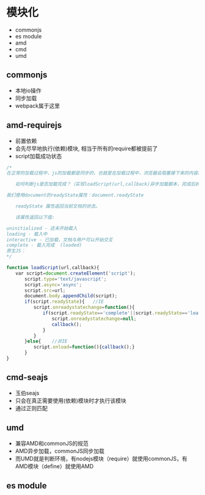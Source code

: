 # 模块化

* commonjs
* es module
* amd 
* cmd
* umd


## commonjs
* 本地io操作
* 同步加载
* webpack属于这里


## amd-requirejs
* 前置依赖
* 会先尽早地执行(依赖)模块, 相当于所有的require都被提前了
* script加载成功状态

```js
/* 
在正常的加载过程中，js的加载都是同步的，也就是在加载过程中，浏览器会阻塞接下来的内容的加载。这时候我们就要用到动态加载，动态加载是异步的，如果我们在后边要用到这个动态加载的js文件里的东西，就要保证这个文件加载完成后，再执行下面的内容。

　　如何判断js是否加载完成？（实现loadScript(url,callback)异步加载脚本，完成后执行回调函数，要求支持IE）

我们使用document的readyState属性：document.readyState

　　readyState 属性返回当前文档的状态。

　　该属性返回以下值:

uninitialized - 还未开始载入
loading - 载入中
interactive - 已加载，文档与用户可以开始交互
complete - 载入完成  (loaded)
原生JS： 
*/

function loadScript(url,callback){
　　var script=document.createElement('script');
　　　　script.type='text/javascript';
　　　　script.async='async';
　　　　script.src=url;
　　　　document.body.appendChild(script);
　　　　if(script.readyState){   //IE
　　　　　　script.onreadystatechange=function(){
　　　　　　　　if(script.readyState=='complete'||script.readyState=='loaded'){
　　　　　　　　　　script.onreadystatechange=null;
　　　　　　　　　　callback();
　　　　　　　　}
　　　　　　}
　　　　}else{    //非IE
　　　　　　script.onload=function(){callback();}
　　　　}
}
```


## cmd-seajs
* 玉伯seajs
* 只会在真正需要使用(依赖)模块时才执行该模块
* 通过正则匹配

## umd
* 兼容AMD和commonJS的规范
* AMD异步加载，commonJS同步加载
* 而UMD就是判断环境，有nodejs模块（require）就使用commonJS，有AMD模块（define）就使用AMD


## es module

